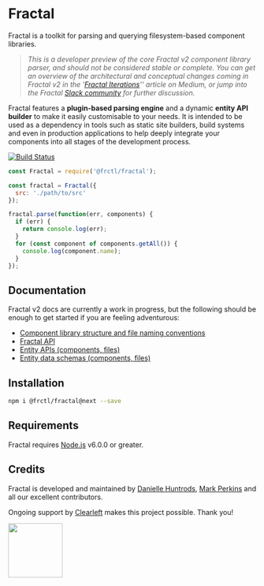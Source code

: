 # Fractal

Fractal is a toolkit for parsing and querying filesystem-based component libraries.

> _This is a developer preview of the core Fractal v2 component library parser, and should not be considered stable or complete. You can get an overview of the architectural and conceptual changes coming in Fractal v2 in the '[Fractal Iterations](https://medium.com/@frctl/fractal-iterations-c9c42e19d3e0)'' article on Medium, or jump into the Fractal [Slack community](http://slack.fractal.build) for further discussion._

Fractal features a **plugin-based parsing engine** and a dynamic **entity API builder** to make it easily customisable to your needs. It is intended to be used as a dependency in tools such as static site builders, build systems and even in production applications to help deeply integrate your components into all stages of the development process.

[![Build Status](https://img.shields.io/travis/frctl/fractal/v2.svg?style=flat-square)](https://travis-ci.org/frctl/fractal)
<!-- [![NPM Version](https://img.shields.io/npm/v/@frctl/fractal.svg?style=flat-square)](https://www.npmjs.com/package/@frctl/fractal) -->

```js
const Fractal = require('@frctl/fractal');

const fractal = Fractal({
  src: './path/to/src'
});

fractal.parse(function(err, components) {
  if (err) {
    return console.log(err);
  }
  for (const component of components.getAll()) {
    console.log(component.name);
  }
});

```

## Documentation

Fractal v2 docs are currently a work in progress, but the following should be enough to get started if you are feeling adventurous:

* [Component library structure and file naming conventions](/docs/directory-structure.md)
* [Fractal API](/docs/fractal.md)
* [Entity APIs (components, files)](/docs/entity-apis.md)
* [Entity data schemas (components, files)](/docs/entity-schemas.md)

## Installation

```bash
npm i @frctl/fractal@next --save
```

## Requirements

Fractal requires [Node.js](https://nodejs.org) v6.0.0 or greater.

## Credits

Fractal is developed and maintained by [Danielle Huntrods](http://github.com/dkhuntrods), [Mark Perkins](http://github.com/allmarkedup) and all our excellent contributors.

Ongoing support by [Clearleft](https://clearleft.com) makes this project possible. Thank you!

<a href="https://clearleft.com"><img width="110" src="http://clearleft.s3.amazonaws.com/logo.png"></a>
